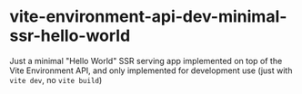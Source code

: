 # vite-environment-api-dev-minimal-ssr-hello-world

Just a minimal "Hello World" SSR serving app implemented on top of the Vite Environment API,
and only implemented for development use (just with `vite dev`, no `vite build`)
